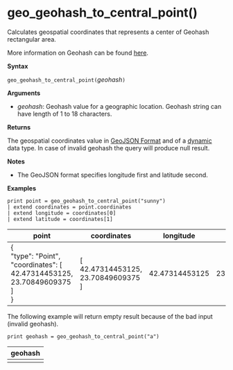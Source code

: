 # geo_geohash_to_central_point()

Calculates geospatial coordinates that represents a center of Geohash rectangular area.

More information on Geohash can be found [here](https://en.wikipedia.org/wiki/Geohash).

**Syntax**

`geo_geohash_to_central_point(`*geohash*`)`

**Arguments**

* *geohash*: Geohash value for a geographic location. Geohash string can have length of 1 to 18 characters.


**Returns**

The geospatial coordinates value in [GeoJSON Format](https://tools.ietf.org/html/rfc7946) and of a [dynamic](./scalar-data-types/dynamic.md) data type. In case of invalid geohash the query will produce null result.

**Notes**
* The GeoJSON format specifies longitude first and latitude second.

**Examples**

<!-- csl: https://help.kusto.windows.net/Samples -->
```
print point = geo_geohash_to_central_point("sunny")
| extend coordinates = point.coordinates
| extend longitude = coordinates[0]
| extend latitude = coordinates[1]
```

|point|coordinates|longitude|latitude|
|---|---|---|---|
|{<br>  "type": "Point",<br>  "coordinates": [<br>    42.47314453125,<br>    23.70849609375<br>  ]<br>}|[<br>  42.47314453125,<br>  23.70849609375<br>]|42.47314453125|23.70849609375|

The following example will return empty result because of the bad input (invalid geohash).
<!-- csl: https://help.kusto.windows.net/Samples -->
```
print geohash = geo_geohash_to_central_point("a")
```

|geohash|
|---|
||
